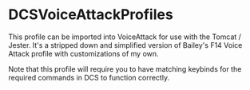 # DCSVoiceAttackProfiles

This profile can be imported into VoiceAttack for use with the Tomcat / Jester.
It's a stripped down and simplified version of Bailey's F14 Voice Attack profile with customizations of my own.

Note that this profile will require you to have matching keybinds for the required commands in DCS to function correctly.

